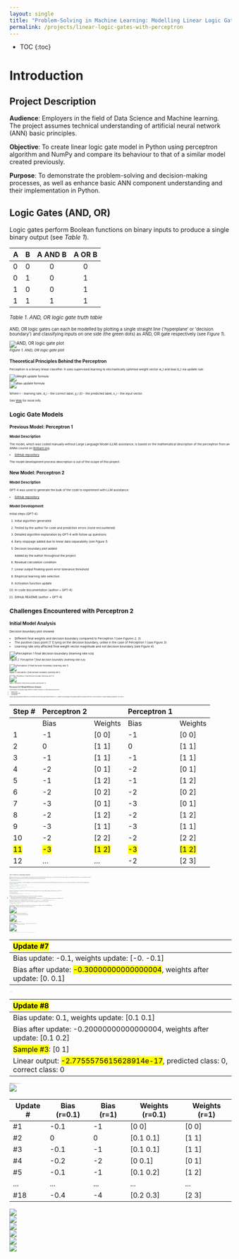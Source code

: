 ```yaml
---
layout: single
title: "Problem-Solving in Machine Learning: Modelling Linear Logic Gates in Python"
permalink: /projects/linear-logic-gates-with-perceptron
---
```


* TOC
{:toc}

# Introduction

## Project Description

**Audience**: Employers in the field of Data Science and Machine learning. The project assumes technical understanding of artificial neural network (ANN) basic principles.

**Objective**: To create linear logic gate model in Python using perceptron algorithm and NumPy and compare its behaviour to that of a similar model created previously.

**Purpose**: To demonstrate the problem-solving and decision-making processes, as well as enhance basic ANN component understanding and their implementation in Python.

## Logic Gates (AND, OR)

Logic gates perform Boolean functions on binary inputs to produce a single binary output (see *Table 1*).

| A | B | A AND B | A OR B |
|---|---|:-------:|:------:|
| 0 | 0 |    0    |   0    |
| 0 | 1 |    0    |   1    |
| 1 | 0 |    0    |   1    |
| 1 | 1 |    1    |   1    |

<small>*Table 1. AND, OR logic gate truth table*<small>

AND, OR logic gates can each be modelled by plotting a single straight line ('hyperplane' or 'decision boundary') and classifying inputs on one side (the green dots) as AND, OR gate respectively (see *Figure 1*).
 
![AND, OR logic gate plot](/assets/images/and-or-logic-gate-plot.png)  
<small>*Figure 1. AND, OR logic gate plot*<small>

## Theoretical Principles Behind the Perceptron

Perceptron is a binary linear classifier. It uses supervised learning to stochastically optimise weight vector w_t and bias b_t via update rule:
 
![Weight update formula](/assets/formulas/weight-update-rule.svg)  
![Bias update formula](/assets/formulas/bias-update-rule.svg)

Where *r* - learning rate, *d_i* - the correct label, *y_i (t)* - the predicted label, *x_i* - the input vector.

See [Wiki](https://en.wikipedia.org/wiki/Perceptron#Learning_algorithm) for more info.

# Logic Gate Models

## Previous Model: Perceptron 1

### Model Description

The model, which was coded manually without Large Language Model (LLM) assistance, is based on the mathematical description of the perceptron from an ANNs course on [Brilliant.org](https://brilliant.org/courses/artificial-neural-networks/).

* [GitHub repository](https://github.com/adobiss/numpy-ml/tree/main/linear-logic-gate-v1)

The model development process description is out of the scope of this project.

## New Model: Perceptron 2

### Model Description

GPT-4 was used to generate the bulk of the code to experiment with LLM assistance.

* [GitHub repository](https://github.com/adobiss/numpy-ml/tree/main/linear-logic-gate-v2)

### Model Development

Initial steps (GPT-4):

1. Initial algorithm generated
2. Tested by the author for code and prediction errors (none encountered)
3. Detailed algorithm explanation by GPT-4 with follow up questions 
4. Early stoppage added due to linear data separability (see *Figure 1*)
5. Decision boundary plot added

	Added by the author throughout the project:

6. Residual calculation condition
7. Linear output floating-point error tolerance threshold
8. Empirical learning rate selection
9. Activation function update
10. In-code documentation (author + GPT-4)
11. GitHub README (author + GPT-4)

# Challenges Encountered with Perceptron 2

## Initial Model Analysis

Decision boundary plot showed:

* Different final weights and decision boundary compared to Perceptron 1 (see *Figures 2, 3*)
* The positive class point [1 1] lying on the decision boundary, unlike in the case of Perceptron 1 (*see Figure 3*)
* Learning rate only affected final weight vector magnitude and not decision boundary (see *Figure 4*)
 
![Perceptron 1 final decision boundary (learning rate n/a)](/assets/images/perceptron-1-decision-boundary.png)  
<small>*Figure 2. Perceptron 1 final decision boundary (learning rate n/a)*<small>

![Perceptron 2 final decision boundary (learning rate 1)](/assets/images/perceptron-2-decision-boundary-lr-1.png)  
<small>*Figure 3. Perceptron 2 final decision boundary (learning rate 1)*<small>

![Perceptron 2 final decision boundary (learning rate 0.5)](/assets/images/perceptron-2-decision-boundary-lr-0-5.png)  
<small>*Figure 4. Perceptron 2 final decision boundary (learning rate 0.5)*<small>

## Perceptron 2 & 1 Weight Difference Analysis

Potential factors contributing to weight differences between Perceptron 2 & 1 were assessed and ruled out:

* Sample order
* Initial weights/ bias
* Learning rate

Despite slight implementation differences, both models used the same weight update formula: w ± x_i. However, tracking weight/ bias updates identified a divergence after step 11, when Perceptron 2 stopped updating 'prematurely' (see *Table 2*).

| Step # | Perceptron 2 |       | Perceptron 1 |       |
|--------|--------------|-------|--------------|-------|
|        | Bias         | Weights | Bias         | Weights |
|   1    |     -1      |  [0 0]  |     -1      |  [0 0]  |
|   2    |      0      |  [1 1]  |      0      |  [1 1]  |
|   3    |     -1      |  [1 1]  |     -1      |  [1 1]  |
|   4    |     -2      |  [0 1]  |     -2      |  [0 1]  |
|   5    |     -1      |  [1 2]  |     -1      |  [1 2]  |
|   6    |     -2      |  [0 2]  |     -2      |  [0 2]  |
|   7    |     -3      |  [0 1]  |     -3      |  [0 1]  |
|   8    |     -2      |  [1 2]  |     -2      |  [1 2]  |
|   9    |     -3      |  [1 1]  |     -3      |  [1 1]  |
|  10    |     -2      |  [2 2]  |     -2      |  [2 2]  |
|  <mark>11</mark>    |     <mark>-3</mark>      |  <mark>[1 2]</mark>  |    <mark>-3</mark>      |  <mark>[1 2]</mark>  |
|  12    |     …       |   …    |     -2      |  [2 3]  |

<small>*Table 2. Perceptron 2 & 1 training weight comparison*<small>

Decision boundary points are not a concern for logic gates as all possible inputs are included in the training data, and the outputs are strictly binary. However, this 'early stoppage' was not exhibited by Perceptron 1, necessitating a deeper investigation.

While Perceptron 1 used neuron output directly in its error function, Perceptron 2 utilised an activation function:

```python
def _unit_step_func(self, x):
	return np.where(x>=0, 1, 0)
```

The activation function would output '1' (or '0' if we changed `x>=0` to `x>0`) for a decision boundary point which in conjunction with the label range (0, 1) would result in 'correct' prediction (zero residual) for one of the classes and no weight update.

*Perceptron 2 update rule:*

```python
y_predicted = self.activation_func(linear_output)

# Perceptron Update Rule
update = self.lr * (y_[idx] - y_predicted) # Residual (Error function)

if update != 0: # Error function minimisation
	# proceed with weight update
```

On the other hand, Perceptron 1 employed (-1, 1) labels (Y) while also utilising a 'sign based' error function, enabling a weight update with a neuron output of '0':

*Perceptron 1 update rule:*

```python
if np.matmul(X_samples[i], w) * Y[i] <= 0: # Error function
	# proceed with weight update
```

Adopting a similar error function and labelling mechanism in Perceptron 2 could lead to complications:

* The error function should utilise the activation function, not the neuron output
* Introducing a 'sign function' as the activation function would shift the prediction range from (0, 1) to (-1, 1), which could pose potential system compatibility issues

In response, Perceptron 2 retained a slightly modified activation function: `return np.where(x>0, 1, 0)` instead of return `np.where(x>=0, 1, 0)`. 

Additionally, a conditional line was incorporated to assign a (-1) residual to the negative class on the decision boundary:

```python
if linear_output == 0 and y_[idx] == 0:
	update = self.lr * (-1)
```

This modification aligned Perceptron 2 & 1 decision boundaries and total training steps (see *Figures 5, 6*). Tested for AND, OR gates.

![Perceptron 1 final decision boundary (learning rate n/a)](/assets/images/perceptron-1-decision-boundary.png)   
<small>*Figure 5. Perceptron 1 final decision boundary (learning rate n/a)*<small>
 
![Perceptron 2 final decision boundary (learning rate 1)](/assets/images/perceptron-2-decision-boundary-fixed.png)  
<small>*Figure 6. Perceptron 2 final decision boundary (learning rate 1)*<small>

## Addressing Floating-Point Errors

With learning rate set at '0.1', the experiment resulted in a different decision boundary (see *Figure 7*). Interestingly, data point [0 1] appeared to fall right on this boundary line.

![Perceptron 2 final decision boundary (learning rate 0.1)](/assets/images/perceptron-2-decision-boundary-lr-0-1.png)  
<small>*Figure 7. Perceptron 2 final decision boundary (learning rate 0.1)*<small>

Detailed training stats highlighted a small decimal bias introduction at Step #7 and a near-zero neuron output (instead of zero) after Step #8 for Sample #3: [0 1] thus classifying the point 'correctly' and ending the training (see *Tables 3, 4*).

| <mark>Update #7</mark>  |
|:-----------------|
| Bias update: -0.1, weights update: [-0.  -0.1] |
| Bias after update: <mark>-0.30000000000000004</mark>, weights after update: [0.  0.1] |

<small>*Table 3. Training stats after step 7*<small>

| <mark>Update #8</mark>                                                             |
|:-------------------------------------------------------------------------|
| Bias update: 0.1, weights update: [0.1 0.1]                                |
| Bias after update: -0.20000000000000004, weights after update: [0.1 0.2] |
| <mark>Sample #3</mark>: [0 1]                                                          |
| Linear output: <mark>-2.7755575615628914e-17</mark>, predicted class: 0, correct class: 0 |

<small>*Table 4. Training stats after step 8*<small>

Quick research established that not all decimal numbers can be represented exactly in binary, leading to small round-off errors, which start around 15-17th decimal digits for Python float and NumPy array.

Several solutions were examined, each with its drawbacks:

* Python's decimal module: slower, increased code complexity
* `Round()`: risk of data loss due to rounding
* High-precision data types (e.g. `numpy.longdouble`): slower, greater memory usage, possible portability and compatibility issues
* Rearranging calculations: possible need for significant code refactoring
* Value threshold/ tolerance introduction: useful for float comparisons but prone to error accumulation

The introduction of a learning rate hyperparameter to Perceptron 1 resulted in the same floating-point error (regardless of the differences in implementation), indicating that rearranging calculations (i.e. removing the error *at source*) might not be a quick fix.

Given the simplicity of Perceptron 2, the issue was addressed only when it negatively affected performance, which was when '0' wasn't passed to the activation function for decision boundary points during training.

A conditional linear output was set using a tolerance threshold as a Perceptron class parameter (with a sensible default of '1e-9'), however the round() function would have achieved the same result:

```python
linear_output = np.dot(x_i, self.weights) + self.bias

if abs(linear_output) < self.tolerance:
	linear_output = 0 # Correct for floating point error
y_predicted = self.activation_func(linear_output)
```

![Perceptron 2 final decision boundary (learning rate 1)](/assets/images/perceptron-2-decision-boundary-lr-0-1-fixed.png)  
<small>*Figure 8. Perceptron 2 final decision boundary (learning rate 0.1)*<small>

## Analysis and Optimisation of Learning Rate

Without the floating-point error ending the training prematurely (see *Figure 8*), we arrived at the same final decision boundary for all learning rates with only the weight vector magnitude changing. Moreover, both weight vector and bias were effectively scaled by the learning rate at every step (see *Table 5*).

| Update # | Bias (r=0.1) | Bias (r=1) | Weights (r=0.1) | Weights (r=1) |
|----------|---------------|-------------|------------------|----------------|
|    #1    |    -0.1       |    -1       |      [0 0]       |      [0 0]     |
|    #2    |       0       |     0       |    [0.1 0.1]     |      [1 1]     |
|    #3    |    -0.1       |    -1       |    [0.1 0.1]     |      [1 1]     |
|    #4    |    -0.2       |    -2       |    [0 0.1]       |      [0 1]     |
|    #5    |    -0.1       |    -1       |    [0.1 0.2]     |      [1 2]     |
|   ...    |      ...      |    ...      |       ...        |       ...      |
|   #18    |    -0.4       |    -4       |    [0.2 0.3]     |      [2 3]     |

<small>*Table 5. Weight and bias comparison for learning rate (r) 0.1 vs. 1*<small>

The updates affected the decision boundary equally regardless of learning rate *r* because weights and bias were initiated as zeroes and the first non-zero weight was essentially an input vector scaled by *r: w_1=r \* x_i*. Since all subsequent updates are scaled by the same *r* we would get:

![First non-zero weight scaling by r](/assets/formulas/weight-1-learning-rate-scaling.svg),  
![Second non-zero weight scaling by r](/assets/formulas/weight-2-learning-rate-scaling-long.svg)  
![Second non-zero weight scaling by r repeated](/assets/formulas/weight-2-learning-rate-scaling-short.svg)

producing new weight vector *w_2* that has the same direction for all *r* (true for all *i* in *w_i*).

The bias was also scaled by the *r* resulting in 2-d hyperplane of the form:

![Decision boundary with r](/assets/formulas/decision-boundary-with-r.svg) 

which equals:

![Decision boundary divide by r](/assets/formulas/decision-boundary-divided-by-r.svg) 

However, the scaling pattern broke if we initialised weights and bias as '1s'.

With weights and bias initialised as '1s' and using AND gate as an example the number of steps did not follow the somewhat expected pattern (smaller rate, longer to converge). That's why an empirical method was used to establish the best learning rate and then fit the model using the best *r* (see *Figure 9*).

![Empirical learning rate selection](/assets/images/perceptron-2-empirical-learning-rate-selection.jpg)  
<small>*Figure 9. Empirical learning rate selection*<small>

## Updating and Improving the Activation Function

Adding a condition to the error function to penalise negative class decision boundary points seemed like an inelegant solution. It introduced unnecessary complexity and prevented the calculation of residuals with a single mathematical expression:

```python
if linear_output == 0 and y_[idx] == 0:
	update = self.lr * (-1)
else:
	update = self.lr * (y_[idx] - y_predicted)
```

Previously, GPT-4 had advised that in the case of sigmoid activation function the points on the decision boundary could output 0.5 (50%). 

This concept seemed appropriate for Perceptron's 2 activation function as well, with a boundary point producing an output of 0.5, situated between 0 and 1.

Residuals in the range (-0.5, 0.5) preserved the 'direction' of the required update, and the magnitude of the update was scaled by 0.5, reflecting that points on the decision boundary would typically require smaller updates for correct classification.

Researching perceptron and step functions on wiki showed identical activation function implementation, however provided more info on the unit step function range: the function can yield either '0', '0.5', or '1' for an input of '0', depending on interpretation. This allowed to extend the activation function's output without changing the function type itself.

An attempt to include the additional output by rewriting the `np.where(x>0, 1, 0)` function in an 'if/ elif/ else' format resulted in an error when the 'predict' method was invoked from the Perceptron class instance. This issue arose because while the 'fit' method passed a float to the activation function, 'predict' passed an array (all samples at once).

The simplest solution seemed to add additional condition to the existing `np.where` function. GPT-4 customised the existing `return np.where(x>0, 1, 0)` by introducing a nested condition, thus resolving the compatibility issue:

```python
return np.where(x < 0, 0, 
                       np.where(x == 0, 0.5, 1))
```

# Conclusion

## Summary

Perceptron's 2 decision boundary evolution was studied in-depth. Despite differences in implementation from Perceptron 1, identical outcomes were achieved, validating algorithm comprehension.

Binary computation limitations were encountered with the most appropriate solution implemented.

The mathematical description of how learning rate scaled the weights provided a deeper understanding and enabled alternative solutions.

By modifying Perceptron 2's activation function, we gained insight into its role, relation to other components and activation function choice. This modification also reduced the model's complexity.

## Lessons Learnt

* The usefulness of tracking weight updates at every step demonstrated that a more analytical approach must be employed going forward instead of spending too much time on an algorithm logic alone.
* Identical error function behaviour was assumed for both models even though the labels differed. Training data format implications must be considered more carefully.
* The initial conclusion about learning rate not affecting the decision boundary was incorrect (i.e. floating-point error). A broader (hyper)parameter value range must be tested next time.

## Future Considerations

* Create `linear_output` class method that also applies floating-point error tolerance threshold (to be reused in both *fit* and *predict* Perceptron class methods).
* Alternative solutions to floating-point errors, such as using the `round()` function or rearranging calculations can be explored.
* Experiment with various weight initialisation values, their effect on learning rate and the resulting 'updates to converge' pattern.

## Next Steps

* Implementing diverse input vectors (e.g. using real-life data) to study the impact of larger inputs and outliers.

Perceptron 2 extensions could include:

* support vector machine (for boundary distance)
* non-linear logic gate XOR (for multiple decision boundaries)
* multiclass classification (to compare with binary classification)

## LLM Assistance

GPT-4 as an LLM can accelerate development, albeit with requirement for reverse-engineering.

It's a learning source for new methods and best practices, however practical implementation without LLMs remains crucial.

LLMs can be used to generate code from scratch or for code review.
